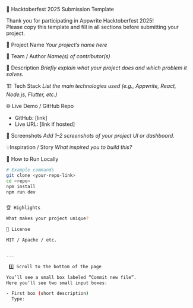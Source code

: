 📝 Hacktoberfest 2025 Submission Template

Thank you for participating in Appwrite Hacktoberfest 2025!  
Please copy this template and fill in all sections before submitting your project.

📛 Project Name
_Your project’s name here_

👤 Team / Author
_Name(s) of contributor(s)_

🧠 Description
_Briefly explain what your project does and which problem it solves._

🏗️ Tech Stack
_List the main technologies used (e.g., Appwrite, React, Node.js, Flutter, etc.)_

🌐 Live Demo / GitHub Repo
- GitHub: [link]
- Live URL: [link if hosted]

📸 Screenshots
_Add 1–2 screenshots of your project UI or dashboard._

💡Inspiration / Story
_What inspired you to build this?_

🚀 How to Run Locally
```bash
# Example commands
git clone <your-repo-link>
cd <repo>
npm install
npm run dev


🏆 Highlights

What makes your project unique?

📜 License

MIT / Apache / etc.


---

 5️⃣ Scroll to the bottom of the page

You’ll see a small box labeled “Commit new file”.  
Here you’ll see two small input boxes:

- First box (short description)
  Type:  



